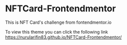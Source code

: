 # NFTCard-Frontendmentor
This is NFT Card's challenge from fontendmentor.io

To view this theme you can click the following link https://nurularifin83.github.io/NFTCard-Frontendmentor/
